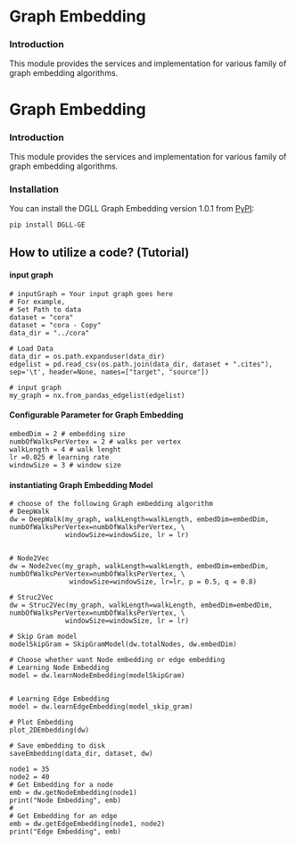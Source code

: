 # Graph Embedding
### Introduction
This module provides the services and implementation for various
family of graph embedding algorithms.

# Graph Embedding
### Introduction
This module provides the services and implementation for various
family of graph embedding algorithms.

### Installation

You can install the DGLL Graph Embedding version 1.0.1 from [PyPI](https://pypi.org/project/realpython-reader/):

    pip install DGLL-GE

## How to utilize a code? (Tutorial)
#### input graph
```
# inputGraph = Your input graph goes here
# For example,
# Set Path to data
dataset = "cora"
dataset = "cora - Copy"
data_dir = "../cora"

# Load Data
data_dir = os.path.expanduser(data_dir)
edgelist = pd.read_csv(os.path.join(data_dir, dataset + ".cites"), sep='\t', header=None, names=["target", "source"])

# input graph
my_graph = nx.from_pandas_edgelist(edgelist)
```

#### Configurable Parameter for Graph Embedding
```
embedDim = 2 # embedding size
numbOfWalksPerVertex = 2 # walks per vertex
walkLength = 4 # walk lenght
lr =0.025 # learning rate
windowSize = 3 # window size
```

#### instantiating Graph Embedding Model
```
# choose of the following Graph embedding algorithm
# DeepWalk
dw = DeepWalk(my_graph, walkLength=walkLength, embedDim=embedDim, numbOfWalksPerVertex=numbOfWalksPerVertex, \
              windowSize=windowSize, lr = lr)
              
              
# Node2Vec
dw = Node2vec(my_graph, walkLength=walkLength, embedDim=embedDim, numbOfWalksPerVertex=numbOfWalksPerVertex, \
               windowSize=windowSize, lr=lr, p = 0.5, q = 0.8)

# Struc2Vec
dw = Struc2Vec(my_graph, walkLength=walkLength, embedDim=embedDim, numbOfWalksPerVertex=numbOfWalksPerVertex, \
              windowSize=windowSize, lr = lr)
              
# Skip Gram model
modelSkipGram = SkipGramModel(dw.totalNodes, dw.embedDim)

# Choose whether want Node embedding or edge embedding
# Learning Node Embedding
model = dw.learnNodeEmbedding(modelSkipGram)


# Learning Edge Embedding
model = dw.learnEdgeEmbedding(model_skip_gram)

# Plot Embedding
plot_2DEmbedding(dw)

# Save embedding to disk
saveEmbedding(data_dir, dataset, dw)

node1 = 35
node2 = 40
# Get Embedding for a node
emb = dw.getNodeEmbedding(node1)
print("Node Embedding", emb)
#
# Get Embedding for an edge
emb = dw.getEdgeEmbedding(node1, node2)
print("Edge Embedding", emb)
```